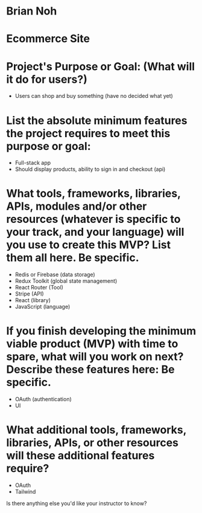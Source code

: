 # Brian Noh

# Ecommerce Site

# Project's Purpose or Goal: (What will it do for users?)

* Users can shop and buy something (have no decided what yet)

# List the absolute minimum features the project requires to meet this purpose or goal:

* Full-stack app
* Should display products, ability to sign in and checkout (api)

# What tools, frameworks, libraries, APIs, modules and/or other resources (whatever is specific to your track, and your language) will you use to create this MVP? List them all here. Be specific.

* Redis or Firebase (data storage)
* Redux Toolkit (global state management)
* React Router (Tool)
* Stripe (API)
* React (library)
* JavaScript (language)

# If you finish developing the minimum viable product (MVP) with time to spare, what will you work on next? Describe these features here: Be specific.

* OAuth (authentication)
* UI 

# What additional tools, frameworks, libraries, APIs, or other resources will these additional features require?

* OAuth
* Tailwind

Is there anything else you'd like your instructor to know?

